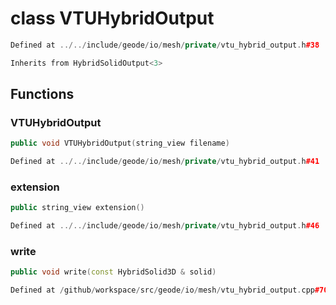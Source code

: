 # class VTUHybridOutput

```cpp
Defined at ../../include/geode/io/mesh/private/vtu_hybrid_output.h#38
```

```cpp
Inherits from HybridSolidOutput<3>
```



## Functions

### VTUHybridOutput

```cpp
public void VTUHybridOutput(string_view filename)
```

```cpp
Defined at ../../include/geode/io/mesh/private/vtu_hybrid_output.h#41
```

### extension

```cpp
public string_view extension()
```

```cpp
Defined at ../../include/geode/io/mesh/private/vtu_hybrid_output.h#46
```

### write

```cpp
public void write(const HybridSolid3D & solid)
```

```cpp
Defined at /github/workspace/src/geode/io/mesh/vtu_hybrid_output.cpp#70
```



